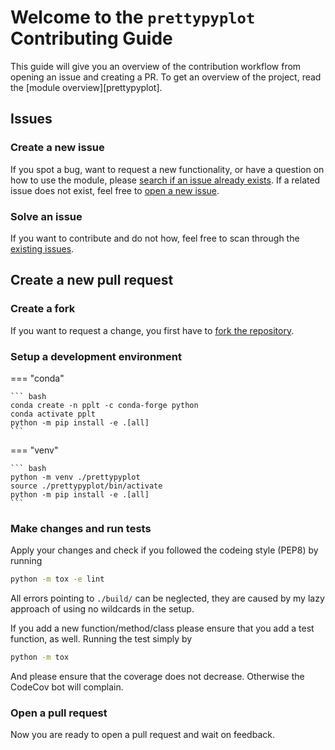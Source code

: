 # Welcome to the `prettypyplot` Contributing Guide

This guide will give you an overview of the contribution workflow from opening an issue and creating a PR. To get an overview of the project, read the [module overview][prettypyplot].

## Issues

### Create a new issue

If you spot a bug, want to request a new functionality, or have a question on how to use the module, please [search if an issue already exists](https://github.com/braniii/prettypyplot/issues). If a related issue does not exist, feel free to [open a new issue](https://github.com/braniii/prettypyplot/issues/new/choose).

### Solve an issue

If you want to contribute and do not how, feel free to scan through the [existing issues](https://github.com/braniii/prettypyplot/issues).

## Create a new pull request
### Create a fork

If you want to request a change, you first have to [fork the repository](https://github.com/braniii/prettypyplot/fork).

### Setup a development environment

=== "conda"

    ``` bash
    conda create -n pplt -c conda-forge python
    conda activate pplt
    python -m pip install -e .[all]
    ```

=== "venv"

    ``` bash
    python -m venv ./prettypyplot
    source ./prettypyplot/bin/activate
    python -m pip install -e .[all]
    ```

### Make changes and run tests

Apply your changes and check if you followed the codeing style (PEP8) by running
```bash
python -m tox -e lint
```
All errors pointing to `./build/` can be neglected, they are caused by my lazy approach of using no wildcards in the setup.

If you add a new function/method/class please ensure that you add a test function, as well. Running the test simply by
```bash
python -m tox
```
And please ensure that the coverage does not decrease. Otherwise the CodeCov bot will complain.

### Open a pull request

Now you are ready to open a pull request and wait on feedback.
